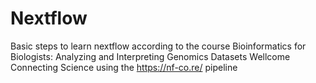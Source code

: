 # Nextflow
Basic steps to learn nextflow according to the course Bioinformatics for Biologists: Analyzing and Interpreting Genomics Datasets Wellcome Connecting Science using the https://nf-co.re/ pipeline
